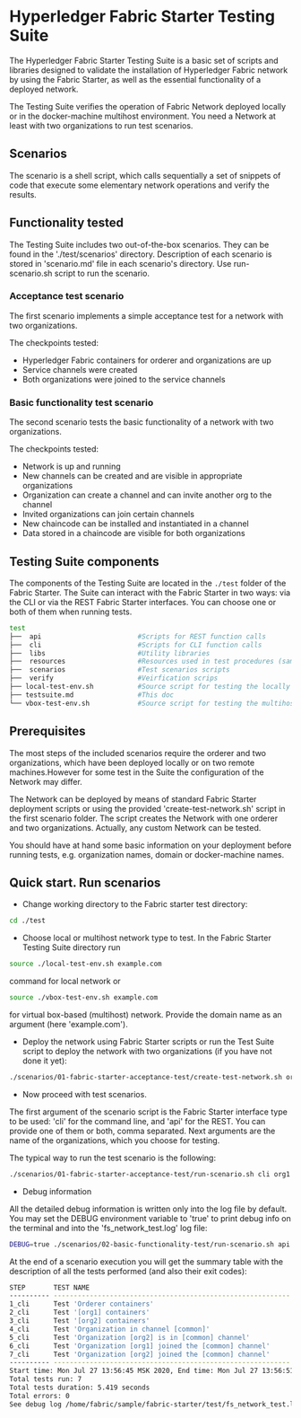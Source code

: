 # Hyperledger Fabric Starter Testing Suite

The Hyperledger Fabric Starter Testing Suite is a basic set of scripts and libraries designed to validate the installation of Hyperledger Fabric network by using the Fabric Starter, as well as the essential functionality of a deployed network.

The Testing Suite verifies the operation of Fabric Network deployed locally or in the docker-machine multihost environment. You need a Network at least with two organizations to run test scenarios.

## Scenarios

The scenario is a shell script, which calls sequentially a set of snippets of code that execute some elementary network operations and verify the results.

## Functionality tested

The Testing Suite includes two out-of-the-box scenarios. They can be found in the './test/scenarios' directory. Description of each scenario is stored in 'scenario.md' file in each scenario's directory. Use run-scenario.sh script to run the scenario.

### Acceptance test scenario

The first scenario implements a simple acceptance test for a network with two organizations.

The checkpoints tested:

* Hyperledger Fabric containers for orderer and organizations are up
* Service channels were created
* Both organizations were joined to the service channels

### Basic functionality test scenario

The second scenario tests the basic functionality of a network with two organizations.

The checkpoints tested:

* Network is up and running
* New channels can be created and are visible in appropriate organizations
* Organization can create a channel and can invite another org to the channel
* Invited organizations can join certain channels
* New chaincode can be installed and instantiated in a channel
* Data stored in a chaincode are visible for both organizations

## Testing Suite components

The components of the Testing Suite are located in the ```./test``` folder of the Fabric Starter. The Suite can interact with the Fabric Starter in two ways: via the CLI or via the REST Fabric Starter interfaces. You can choose one or both of them when running tests.

```bash
test
├──  api                        #Scripts for REST function calls
├──  cli                        #Scripts for CLI function calls
├──  libs                       #Utility libraries
├──  resources                  #Resources used in test procedures (sample chaincodes etc.)
├──  scenarios                  #Test scenarios scripts
├──  verify                     #Veirfication scrips
├── local-test-env.sh           #Source script for testing the locally installed Network
├── testsuite.md                #This doc
└── vbox-test-env.sh            #Source script for testing the multihost Network deployment
```

## Prerequisites

The most steps of the included scenarios require the orderer and two organizations, which have been deployed locally or on two remote machines.However for some test in the Suite the configuration of the Network may differ.

The Network can be deployed by means of standard Fabric Starter deployment scripts or using the provided 'create-test-network.sh' script in the first scenario folder. The script creates the Network with one orderer and two organizations. Actually, any custom Network can be tested.

You should have at hand some basic information on your deployment before running tests, e.g. organization names, domain or docker-machine names.

## Quick start. Run scenarios

* Change working directory to the Fabric starter test directory:

```bash
cd ./test
```

* Choose local or multihost network type to test. In the Fabric Starter Testing Suite directory run

```bash
source ./local-test-env.sh example.com
```

command for local network or

```bash
source ./vbox-test-env.sh example.com
```

for virtual box-based (multihost) network. Provide the domain name as an argument (here 'example.com').

* Deploy the network using Fabric Starter scripts or run the Test Suite script to deploy the network with two organizations (if you have not done it yet):

```bash
./scenarios/01-fabric-starter-acceptance-test/create-test-network.sh org1 org2
```

* Now proceed with test scenarios.

The first argument of the scenario script is the Fabric Starter interface type to be used: 'cli' for the command line, and 'api' for the REST. You can provide one of them or both, comma separated. Next arguments are the name of the organizations, which you choose for testing.

The typical way to run the test scenario is the following:

```bash
./scenarios/01-fabric-starter-acceptance-test/run-scenario.sh cli org1 org2
```

* Debug information

All the detailed debug information is written only into the log file by default. You may set the DEBUG environment variable to 'true' to print debug info on the terminal and into the 'fs_network_test.log' log file:

```bash
DEBUG=true ./scenarios/02-basic-functionality-test/run-scenario.sh api org1 org2
```

At the end of a scenario execution you will get the summary table with the description of all the tests performed (and also their exit codes):

```bash
STEP       TEST NAME                                                   RESULT     TIME ELAPSED (s)
---------- ----------------------------------------------------------- ---------- ----------
1_cli      Test 'Orderer containers'                                   OK:  (0)   0.575
2_cli      Test '[org1] containers'                                    OK:  (0)   0.695
3_cli      Test '[org2] containers'                                    OK:  (0)   0.692
4_cli      Test 'Organization in channel [common]'                     OK:  (0)   0.923
5_cli      Test 'Organization [org2] is in [common] channel'           OK:  (0)   1.154
6_cli      Test 'Organization [org1] joined the [common] channel'      OK:  (0)   0.679
7_cli      Test 'Organization [org2] joined the [common] channel'      OK:  (0)   0.701
---------- ----------------------------------------------------------- ---------- ----------
Start time: Mon Jul 27 13:56:45 MSK 2020, End time: Mon Jul 27 13:56:51 MSK 2020
Total tests run: 7
Total tests duration: 5.419 seconds
Total errors: 0
See debug log /home/fabric/sample/fabric-starter/test/fs_network_test.log
```
